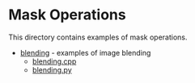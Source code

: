 # Mask Operations

This directory contains examples of mask operations.

- [blending](./blending/) - examples of image blending
  - [blending.cpp](./blending/blending.cpp)
  - [blending.py](./blending/blending.py)
